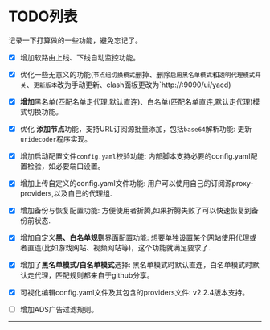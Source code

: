 # TODO列表

记录一下打算做的一些功能，避免忘记了。

- [x] 增加软路由上线、下线自动监控功能。
- [x] 优化一些无意义的功能(`节点组切换模式`删掉、删除`启用黑名单模式`和`透明代理模式开关`、`更新版本`改为手动更新、clash面板更改为`http://<lan-ip>:9090/ui/yacd)
- [x] **增加**黑名单(匹配名单走代理,默认直连)、白名单(匹配名单直连,默认走代理)模式切换功能。
- [x] 优化 **添加节点**功能，支持URL订阅源批量添加，包括`base64`解析功能: 更新`uridecoder`程序实现。
- [x] 增加启动配置文件`config.yaml`校验功能: 内部脚本支持必要的config.yaml配置检验，如必要端口设置。
- [x] 增加上传自定义的config.yaml文件功能: 用户可以使用自己的订阅源proxy-providers,以及自己的代理组.
- [x] 增加备份与恢复配置功能: 方便使用者折腾,如果折腾失败了可以快速恢复到备份前状态.
- [x] 增加自定义**黑、白名单规则**界面配置功能: 想要单独设置某个网站使用代理或者直连(比如游戏网站、视频网站等)，这个功能就满足要求了.
- [x] 增加了**黑名单模式/白名单模式**选择: 黑名单模式时默认直连，白名单模式时默认走代理，匹配规则都来自于github分享。
- [x] 可视化编辑config.yaml文件及其包含的providers文件: v2.2.4版本支持。
- [ ] 增加ADS广告过滤规则。


---
